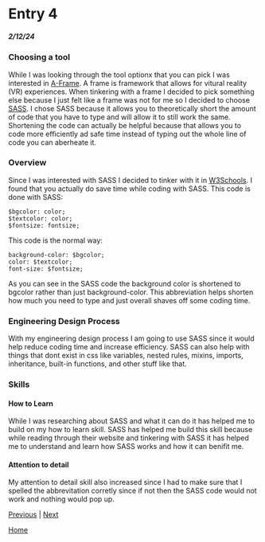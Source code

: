 # Entry 4
##### 2/12/24

### Choosing a tool
While I was looking through the tool optionx that you can pick I was interested in [A-Frame](https://aframe.io/). A frame is framework that allows for vitural reality (VR) experiences. When tinkering with a frame I decided to pick something else because I just felt like a frame was not for me so I decided to choose [SASS](https://sass-lang.com/). I chose SASS because it allows you to theoretically short the amount of code that you have to type and will allow it to still work the same. Shortening the code can actually be helpful because that allows you to code more efficiently ad safe time instead of typing out the whole line of code you can aberheate it.

### Overview
Since I was interested with SASS I decided to tinker with it in [W3Schools](https://www.w3schools.com/sass/showsass.php?filename=demo_sass_first). I found that you actually do save time while coding with SASS. This code is done with SASS:
```
$bgcolor: color;
$textcolor: color;
$fontsize: fontsize;
```
This code is the normal way:
```
background-color: $bgcolor;
color: $textcolor;
font-size: $fontsize;
```
As you can see in the SASS code the background color is shortened to bgcolor rather than just background-color. This abbreviation helps shorten how much you need to type and just overall shaves off some coding time.

### Engineering Design Process
With my engineering design process I am going to use SASS since it would help reduce coding time and increase efficiency. SASS can also help with things that dont exist in css like variables, nested rules, mixins, imports, inheritance, built-in functions, and other stuff like that.

### Skills

#### How to Learn
While I was researching about SASS and what it can do it has helped me to build on my how to learn skill. SASS has helped me build this skill because while reading through their website and tinkering with SASS it has helped me to understand and learn how SASS works and how it can benifit me.

#### Attention to detail
My attention to detail skill also increased since I had to make sure that I spelled the abbrevitation corretly since if not then the SASS code would not work and nothing would pop up. 


[Previous](entry03.md) | [Next](entry05.md)

[Home](../README.md)
